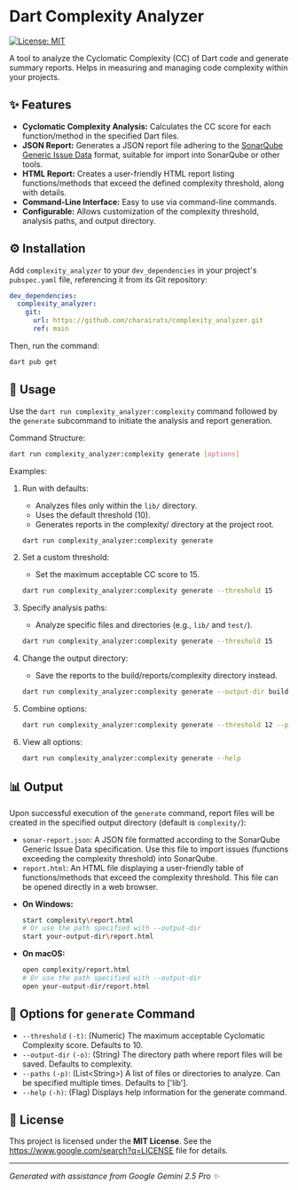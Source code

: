 # Dart Complexity Analyzer

[![License: MIT](https://img.shields.io/badge/License-MIT-yellow.svg)](https://opensource.org/licenses/MIT)

A tool to analyze the Cyclomatic Complexity (CC) of Dart code and generate summary reports. Helps in measuring and managing code complexity within your projects.

## ✨ Features

- **Cyclomatic Complexity Analysis:** Calculates the CC score for each function/method in the specified Dart files.
- **JSON Report:** Generates a JSON report file adhering to the [SonarQube Generic Issue Data](https://docs.sonarsource.com/sonarqube-cloud/enriching/generic-issue-data/) format, suitable for import into SonarQube or other tools.
- **HTML Report:** Creates a user-friendly HTML report listing functions/methods that exceed the defined complexity threshold, along with details.
- **Command-Line Interface:** Easy to use via command-line commands.
- **Configurable:** Allows customization of the complexity threshold, analysis paths, and output directory.

## ⚙️ Installation

Add `complexity_analyzer` to your `dev_dependencies` in your project's `pubspec.yaml` file, referencing it from its Git repository:

```yaml
dev_dependencies:
  complexity_analyzer:
    git:
      url: https://github.com/charairats/complexity_analyzer.git
      ref: main
```

Then, run the command:

```bash
dart pub get
```

## 🚀 Usage

Use the `dart run complexity_analyzer:complexity` command followed by the `generate` subcommand to initiate the analysis and report generation.

Command Structure:

```bash
dart run complexity_analyzer:complexity generate [options]
```

Examples:

1. Run with defaults:
   - Analyzes files only within the `lib/` directory.
   - Uses the default threshold (10).
   - Generates reports in the complexity/ directory at the project root.
   ```bash
   dart run complexity_analyzer:complexity generate
   ```
2. Set a custom threshold:

   - Set the maximum acceptable CC score to 15.

   ```bash
   dart run complexity_analyzer:complexity generate --threshold 15
   ```

3. Specify analysis paths:
   - Analyze specific files and directories (e.g., `lib/` and `test/`).
   ```bash
   dart run complexity_analyzer:complexity generate --threshold 15
   ```
4. Change the output directory:

   - Save the reports to the build/reports/complexity directory instead.

   ```bash
   dart run complexity_analyzer:complexity generate --output-dir build/reports/complexity
   ```

5. Combine options:

   ```bash
   dart run complexity_analyzer:complexity generate --threshold 12 --paths lib/my_code.dart --output-dir reports
   ```

6. View all options:
   ```bash
   dart run complexity_analyzer:complexity generate --help
   ```

## 📊 Output

Upon successful execution of the `generate` command, report files will be created in the specified output directory (default is `complexity/`):

- `sonar-report.json`: A JSON file formatted according to the SonarQube Generic Issue Data specification. Use this file to import issues (functions exceeding the complexity threshold) into SonarQube.
- `report.html`: An HTML file displaying a user-friendly table of functions/methods that exceed the complexity threshold. This file can be opened directly in a web browser.

* **On Windows:**
    ```bash
    start complexity\report.html
    # Or use the path specified with --output-dir
    start your-output-dir\report.html
    ```
* **On macOS:**
    ```bash
    open complexity/report.html
    # Or use the path specified with --output-dir
    open your-output-dir/report.html
    ```

## 🔧 Options for `generate` Command

- `--threshold` `(-t)`: (Numeric) The maximum acceptable Cyclomatic Complexity score. Defaults to 10.
- `--output-dir` `(-o)`: (String) The directory path where report files will be saved. Defaults to complexity.
- `--paths` `(-p)`: (List&lt;String>) A list of files or directories to analyze. Can be specified multiple times. Defaults to ['lib'].
- `--help` `(-h)`: (Flag) Displays help information for the generate command.

## 📜 License

This project is licensed under the **MIT License**. See the https://www.google.com/search?q=LICENSE file for details.

---

_Generated with assistance from Google Gemini 2.5 Pro ✨_
